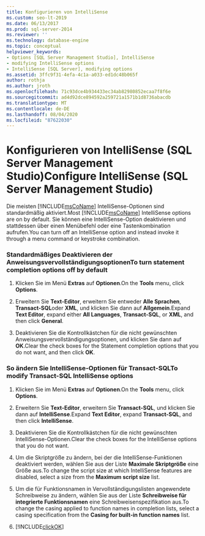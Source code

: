 ```yaml
---
title: Konfigurieren von IntelliSense
ms.custom: seo-lt-2019
ms.date: 06/13/2017
ms.prod: sql-server-2014
ms.reviewer: ''
ms.technology: database-engine
ms.topic: conceptual
helpviewer_keywords:
- Options [SQL Server Management Studio], IntelliSense
- modifying IntelliSense options
- IntelliSense [SQL Server], modifying options
ms.assetid: 3ffc9f31-4efa-4c1a-a033-ed1dc48b065f
author: rothja
ms.author: jroth
ms.openlocfilehash: 71c93dce4b934433ec34ab82980852ecaa7f8f6e
ms.sourcegitcommit: ad4d92dce894592a259721a1571b1d8736abacdb
ms.translationtype: MT
ms.contentlocale: de-DE
ms.lasthandoff: 08/04/2020
ms.locfileid: "87622030"
---
```

# <a name="configure-intellisense-sql-server-management-studio"></a><span data-ttu-id="c1849-102">Konfigurieren von IntelliSense (SQL Server Management Studio)</span><span class="sxs-lookup"><span data-stu-id="c1849-102">Configure IntelliSense (SQL Server Management Studio)</span></span>
  <span data-ttu-id="c1849-103">Die meisten [!INCLUDE[msCoName](../../includes/msconame-md.md)] IntelliSense-Optionen sind standardmäßig aktiviert.</span><span class="sxs-lookup"><span data-stu-id="c1849-103">Most [!INCLUDE[msCoName](../../includes/msconame-md.md)] IntelliSense options are on by default.</span></span> <span data-ttu-id="c1849-104">Sie können eine IntelliSense-Option deaktivieren und stattdessen über einen Menübefehl oder eine Tastenkombination aufrufen.</span><span class="sxs-lookup"><span data-stu-id="c1849-104">You can turn off an IntelliSense option and instead invoke it through a menu command or keystroke combination.</span></span>  
  
### <a name="to-turn-statement-completion-options-off-by-default"></a><span data-ttu-id="c1849-105">Standardmäßiges Deaktivieren der Anweisungsvervollständigungsoptionen</span><span class="sxs-lookup"><span data-stu-id="c1849-105">To turn statement completion options off by default</span></span>  
  
1.  <span data-ttu-id="c1849-106">Klicken Sie im Menü **Extras** auf **Optionen**.</span><span class="sxs-lookup"><span data-stu-id="c1849-106">On the **Tools** menu, click **Options**.</span></span>  
  
2.  <span data-ttu-id="c1849-107">Erweitern Sie **Text-Editor**, erweitern Sie entweder **Alle Sprachen**, **Transact-SQL**oder **XML**, und klicken Sie dann auf **Allgemein**.</span><span class="sxs-lookup"><span data-stu-id="c1849-107">Expand **Text Editor**, expand either **All Languages**, **Transact-SQL**, or **XML**, and then click **General**.</span></span>  
  
3.  <span data-ttu-id="c1849-108">Deaktivieren Sie die Kontrollkästchen für die nicht gewünschten Anweisungsvervollständigungsoptionen, und klicken Sie dann auf **OK**.</span><span class="sxs-lookup"><span data-stu-id="c1849-108">Clear the check boxes for the Statement completion options that you do not want, and then click **OK**.</span></span>  
  
### <a name="to-modify-transact-sql-intellisense-options"></a><span data-ttu-id="c1849-109">So ändern Sie IntelliSense-Optionen für Transact-SQL</span><span class="sxs-lookup"><span data-stu-id="c1849-109">To modify Transact-SQL IntelliSense options</span></span>  
  
1.  <span data-ttu-id="c1849-110">Klicken Sie im Menü **Extras** auf **Optionen**.</span><span class="sxs-lookup"><span data-stu-id="c1849-110">On the **Tools** menu, click **Options**.</span></span>  
  
2.  <span data-ttu-id="c1849-111">Erweitern Sie **Text-Editor**, erweitern Sie **Transact-SQL**, und klicken Sie dann auf **IntelliSense**.</span><span class="sxs-lookup"><span data-stu-id="c1849-111">Expand **Text Editor**, expand **Transact-SQL**, and then click **IntelliSense**.</span></span>  
  
3.  <span data-ttu-id="c1849-112">Deaktivieren Sie die Kontrollkästchen für die nicht gewünschten IntelliSense-Optionen.</span><span class="sxs-lookup"><span data-stu-id="c1849-112">Clear the check boxes for the IntelliSense options that you do not want.</span></span>  
  
4.  <span data-ttu-id="c1849-113">Um die Skriptgröße zu ändern, bei der die IntelliSense-Funktionen deaktiviert werden, wählen Sie aus der Liste **Maximale Skriptgröße** eine Größe aus.</span><span class="sxs-lookup"><span data-stu-id="c1849-113">To change the script size at which IntelliSense features are disabled, select a size from the **Maximum script size** list.</span></span>  
  
5.  <span data-ttu-id="c1849-114">Um die für Funktionsnamen in Vervollständigungslisten angewendete Schreibweise zu ändern, wählen Sie aus der Liste **Schreibweise für integrierte Funktionsnamen** eine Schreibweisenspezifikation aus.</span><span class="sxs-lookup"><span data-stu-id="c1849-114">To change the casing applied to function names in completion lists, select a casing specification from the **Casing for built-in function names** list.</span></span>  
  
6.  [!INCLUDE[clickOK](../../includes/clickok-md.md)]  
  
  
